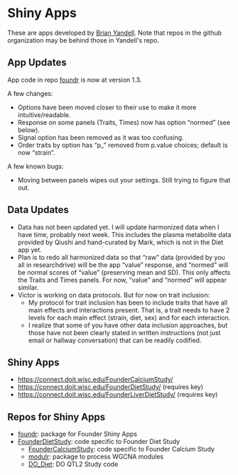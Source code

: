 # Shiny Apps

These are apps developed by [Brian Yandell](https://github.com/byandell).
Note that repos in the github organization may be behind those in Yandell's repo.

## App Updates

App code in repo [foundr](https://github.com/byandell/foundr) is now at version 1.3.

A few changes:

- Options have been moved closer to their use to make it more intuitive/readable.
- Response on some panels (Traits, Times) now has option “normed” (see below).
- Signal option has been removed as it was too confusing.
- Order traits by option has “p_” removed from p.value choices; default is now “strain”.

A few known bugs:

- Moving between panels wipes out your settings. Still trying to figure that out.

## Data Updates
- Data has not been updated yet. I will update harmonized data when I have time, probably next week. This includes the plasma metabolite data provided by Qiushi and hand-curated by Mark, which is not in the Diet app yet.
- Plan is to redo all harmonized data so that “raw” data (provided by you all in researchdrive) will be the app “value” response, and “normed” will be normal scores of “value” (preserving mean and SD). This only affects the Traits and Times panels. For now, “value” and “normed” will appear similar.
- Victor is working on data protocols. But for now on trait inclusion:
  + My protocol for trait inclusion has been to include traits that have all main effects and interactions present. That is, a trait needs to have 2 levels for each main effect (strain, diet, sex) and for each interaction.
  + I realize that some of you have other data inclusion approaches, but those have not been clearly stated in written instructions (not just email or hallway conversation) that can be readily codified.

## Shiny Apps

- <https://connect.doit.wisc.edu/FounderCalciumStudy/>
- <https://connect.doit.wisc.edu/FounderDietStudy/> (requires key)
- <https://connect.doit.wisc.edu/FounderLiverDietStudy/> (requires key)

## Repos for Shiny Apps

- [foundr](https://github.com/byandell/foundr): package for Founder Shiny Apps
- [FounderDietStudy](https://github.com/byandell/FounderDietStudy): code specific to Founder Diet Study
  + [FounderCalciumStudy](https://github.com/byandell/FounderCalciumStudy): code specific to Founder Calcium Study
  + [modulr](https://github.com/byandell/modulr): package to process WGCNA modules
  + [DO_Diet](https://github.com/byandell/DO_Diet): DO QTL2 Study code
